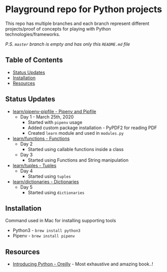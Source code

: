 # Playground repo for Python projects
This repo has multiple branches and each branch represent different projects/proof of concepts for playing with Python technologies/frameworks.

_P.S. `master` branch is empty and has only this `README.md` file_

## Table of Contents
- [Status Updates](#status-updates)
- [Installation](#installation)
- [Resources](#resources)

## Status Updates
- [learn/pipenv-pipfile - Pipenv and Pipfile](https://github.com/TechPrimers/python-playground/tree/learn/pipenv-pipfile)
  - Day 1 - March 25th, 2020
    - Started with `pipenv` usage
    - Added custom package installation - PyPDF2 for reading PDF
    - Created `learn` module and used in `modules.py`
- [learn/functions - Functions](https://github.com/TechPrimers/python-playground/tree/learn/functions)
  - Day 2
    - Started using callable functions inside a class
  - Day 3
    - Started using Functions and String manipulation
- [learn/tuples - Tuples](https://github.com/TechPrimers/python-playground/tree/learn/tuples)
  - Day 4
    - Started using `tuples`
- [learn/dictionaries - Dictionaries](https://github.com/TechPrimers/python-playground/tree/learn/dictionaries)
  - Day 5
    - Started using `dictionaries`

## Installation
Command used in Mac for installing supporting tools
- Python3 - `brew install python3`
- Pipenv - `brew install pipenv`

## Resources
- [Introducing Python - Oreilly](https://learning.oreilly.com/library/view/introducing-python-2nd) - Most exhaustive and amazing book..!